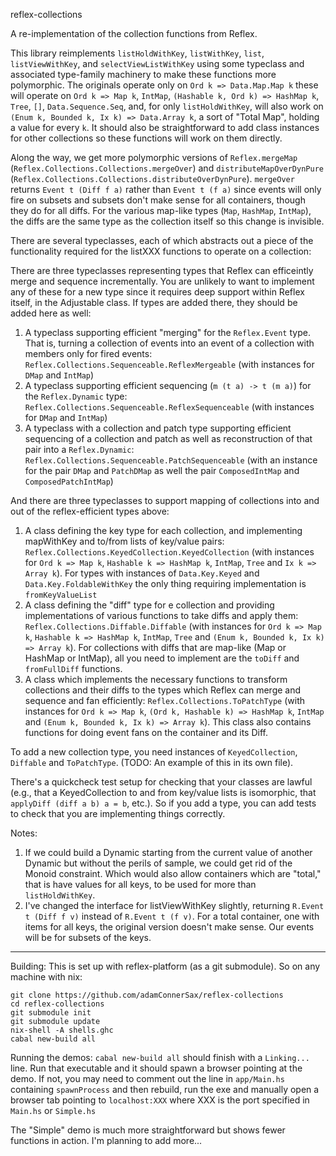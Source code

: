 reflex-collections

A re-implementation of the collection functions from Reflex.  

This library reimplements `listHoldWithKey`, `listWithKey`, `list`, `listViewWithKey`, and `selectViewListWithKey` using some typeclass and associated type-family machinery to make these functions
more polymorphic.  The originals operate only on `Ord k => Data.Map.Map k` these will operate on `Ord k => Map k`, `IntMap`, `(Hashable k, Ord k) => HashMap k`,
`Tree`, `[]`, `Data.Sequence.Seq`, and, for only `listHoldWithKey`, will also 
work on `(Enum k, Bounded k, Ix k) => Data.Array k`, a sort of "Total Map", holding a value for every `k`.  It should also be straightforward to add class instances for other collections so these functions will work on them directly.

Along the way, we get more polymorphic versions of `Reflex.mergeMap` (`Reflex.Collections.Collections.mergeOver`) and `distributeMapOverDynPure` (`Reflex.Collections.Collections.distributeOverDynPure`).  `mergeOver` returns `Event t (Diff f a)` rather than `Event t (f a)` since events will only fire on subsets and subsets don't make sense for all containers, though they do for all diffs. For the various map-like types (`Map`, `HashMap`, `IntMap`), the diffs are the same type as the collection itself so this change is invisible.

There are several typeclasses, each of which abstracts out a piece of the functionality required for the listXXX functions to operate on a collection:

There are three typeclasses representing types that Reflex can efficeintly merge and sequence incrementally.  You are unlikely to want to implement any of these for a new type since it requires deep support within Reflex itself, in the Adjustable class.  If types are added there, they should be added here as well:
1. A typeclass supporting efficient "merging" for the `Reflex.Event` type. That is, turning a collection of events into an event of a collection with members only for fired events: `Reflex.Collections.Sequenceable.ReflexMergeable` (with instances for `DMap` and `IntMap`)
2. A typeclass supporting efficient sequencing (`m (t a) -> t (m a)`) for the `Reflex.Dynamic` type: `Reflex.Collections.Sequenceable.ReflexSequenceable` (with instances for `DMap` and `IntMap`)
3. A typeclass with a collection and patch type supporting efficient sequencing of a collection and patch as well as reconstruction of that pair into a `Reflex.Dynamic`: `Reflex.Collections.Sequenceable.PatchSequenceable` (with an instance for the pair `DMap` and `PatchDMap` as well the pair `ComposedIntMap` and `ComposedPatchIntMap`)

And there are three typeclasses to support mapping of collections into and out of the reflex-efficient types above:
1. A class defining the key type for each collection, and implementing mapWithKey and to/from lists of key/value pairs: `Reflex.Collections.KeyedCollection.KeyedCollection` (with instances for `Ord k => Map k`, `Hashable k => HashMap k`, `IntMap`, `Tree` and `Ix k => Array k`). For types with instances of `Data.Key.Keyed` and `Data.Key.FoldableWithKey` the only thing requiring implementation is `fromKeyValueList`
2. A class defining the "diff" type for e collection and providing implementations of various functions to take diffs and apply them: `Reflex.Collections.Diffable.Diffable` (with instances for `Ord k => Map k`, `Hashable k => HashMap k`, `IntMap`, `Tree` and `(Enum k, Bounded k, Ix k) => Array k`).  For collections with diffs that are map-like (Map or HashMap or IntMap), all you need to implement are the `toDiff` and `fromFullDiff` functions.
3. A class which implements the necessary functions to transform collections and their diffs to the types which Reflex can merge and sequence and fan efficiently: `Reflex.Collections.ToPatchType` (with instances for `Ord k => Map k`, `(Ord k, Hashable k) => HashMap k`, `IntMap` and `(Enum k, Bounded k, Ix k) => Array k`).  This class also contains functions for doing event fans on the container and its Diff.

To add a new collection type, you need instances of `KeyedCollection`, `Diffable` and `ToPatchType`. (TODO: An example of this in its own file).

There's a quickcheck test setup for checking that your classes are lawful (e.g., that a KeyedCollection to and from key/value lists is isomorphic, that `applyDiff (diff a b) a = b`, etc.).  So if you add a type, you can add tests to check that you are implementing things correctly.  

Notes:
1.  If we could build a Dynamic starting from the current value of another Dynamic but without the perils of sample, we could get rid of the Monoid constraint.  Which would also allow containers which are "total," that is have values for all keys, to be used for more than `listHoldWithKey`. 
2. I've changed the interface for listViewWithKey slightly, returning `R.Event t (Diff f v)` instead of `R.Event t (f v)`.  For a total container, one with items for all keys, the original version doesn't make sense.  Our events will be for subsets of the keys.  
----

Building:
This is set up with reflex-platform (as a git submodule). So on any machine with nix:
```
git clone https://github.com/adamConnerSax/reflex-collections
cd reflex-collections
git submodule init
git submodule update
nix-shell -A shells.ghc
cabal new-build all
```

Running the demos:
`cabal new-build all` should finish with a `Linking...` line.  Run that executable and it should spawn a browser pointing at the demo.  If not, you may need to comment out the line in
`app/Main.hs` containing `spawnProcess` and then rebuild, run the exe and manually open a browser tab pointing to `localhost:XXX` where XXX is the port specified in `Main.hs` or `Simple.hs`

The "Simple" demo is much more straightforward but shows fewer functions in action.  I'm planning to add more...



